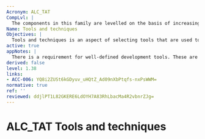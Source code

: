 ```yaml
---
Acronym: ALC_TAT
CompLvl: |
  The components in this family are levelled on the basis of increasing requirements on the description and scope of the implementation standards and the documentation of implementation-dependent options.
Name: Tools and techniques
Objectives: |
  Tools and techniques is an aspect of selecting tools that are used to develop, analyse and implement the TOE. It includes requirements to prevent ill-defined, inconsistent or incorrect development tools from being used to develop the TOE. This includes, but is not limited to, programming languages, documentation, implementation standards, and other parts of the TOE such as supporting runtime libraries.
active: true
appNotes: |
  There is a requirement for well-defined development tools. These are tools that are clearly and completely described. For example, programming languages and computer aided design (CAD) systems that are based on a standard published by standards bodies are considered to be well-defined. Self-made tools would need further investigation to clarify whether they are well-defined. The requirement in ALC_TAT.1.2C is especially applicable to programming languages so as to ensure that all statements in the source code have an unambiguous meaning. In ALC_TAT.2 and ALC_TAT.3, implementation guidelines may be accepted as an implementation standard if they have been approved by some group of experts (e.g. academic experts, standards bodies). Implementation standards are normally public, well accepted and common practise in a specific industry, but developer-specific implementation guidelines may also be accepted as a standard; the emphasis is on the expertise. Tools and techniques distinguishes between the implementation standards applied by the developer (ALC_TAT.2.3D) and the implementation standards for “all parts of the TOE” (ALC_TAT.3.3D) which include third party software, hardware, or firmware. The configuration list introduced in CM scope (ALC_CMS) requires that for each TSF relevant configuration item to indicate if it has been generated by the TOE developer or by third party developers
derived: false
level: 1.38
links:
- ACC-006: YQ8i2ZUSt6kGDyuv_uHQtZ_Ad09nXbPtqfs-nxPsWWM=
normative: true
ref: ''
reviewed: ddjlPT1L82GKERE6LdOYH7A83RhLbacMa4R2vbnrZJg=
---
```


# ALC_TAT Tools and techniques